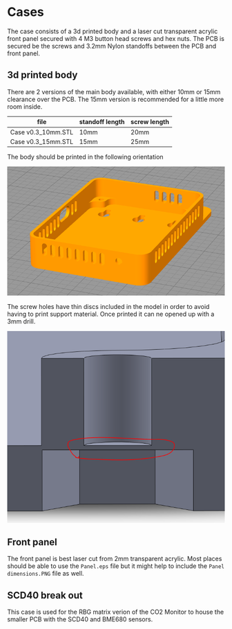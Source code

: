 # Cases

The case consists of a 3d printed body and a laser cut transparent acrylic front panel secured with 4 M3 button head screws and hex nuts. The PCB is secured be the screws and 3.2mm Nylon standoffs between the PCB and front panel.

## 3d printed body

There are 2 versions of the main body available, with either 10mm or 15mm clearance over the PCB.
The 15mm version is recommended for a little more room inside.

| file               | standoff length | screw length |
| ------------------ | --------------- | ------------ |
| Case v0.3_10mm.STL | 10mm            | 20mm         |
| Case v0.3_15mm.STL | 15mm            | 25mm         |

The body should be printed in the following orientation

![](Case%20orientation.PNG)

The screw holes have thin discs included in the model in order to avoid having to print support material. Once printed it can ne opened up with a 3mm drill.

![](Disc.PNG)

## Front panel

The front panel is best laser cut from 2mm transparent acrylic. Most places should be able to use the `Panel.eps` file but it might help to include the `Panel dimensions.PNG` file as well.

## SCD40 break out

This case is used for the RBG matrix verion of the CO2 Monitor to house the smaller PCB with the SCD40 and BME680 sensors.

